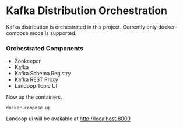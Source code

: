 # Kafka Distribution Orchestration

Kafka distribution is orchestrated in this project. Currently only docker-compose mode is supported.

### Orchestrated Components


*   Zookeeper
*   Kafka
* 	Kafka Schema Registry
*	Kafka REST Proxy
*   Landoop Topic UI

Now up the containers.

    docker-compose up
    
Landoop ui will be available at [http://localhost:8000](http://localhost:8000)

